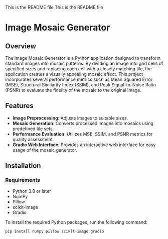 This is the README file
This is the README file
# Image Mosaic Generator

## Overview
The Image Mosaic Generator is a Python application designed to transform standard images into mosaic patterns. By dividing an image into grid cells of specified sizes and replacing each cell with a closely matching tile, the application creates a visually appealing mosaic effect. This project incorporates several performance metrics such as Mean Squared Error (MSE), Structural Similarity Index (SSIM), and Peak Signal-to-Noise Ratio (PSNR) to evaluate the fidelity of the mosaic to the original image.

## Features
- **Image Preprocessing**: Adjusts images to suitable sizes.
- **Mosaic Generation**: Converts processed images into mosaics using predefined tile sets.
- **Performance Evaluation**: Utilizes MSE, SSIM, and PSNR metrics for quality assessment.
- **Gradio Web Interface**: Provides an interactive web interface for easy usage of the mosaic generator.

## Installation

### Requirements
- Python 3.8 or later
- NumPy
- Pillow
- scikit-image
- Gradio

To install the required Python packages, run the following command:

```bash
pip install numpy pillow scikit-image gradio


